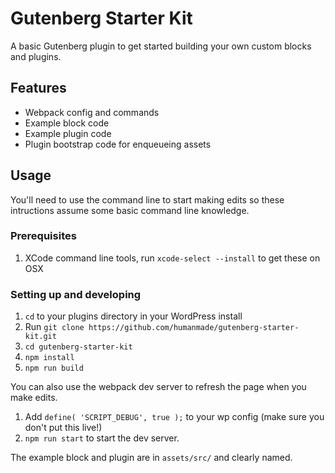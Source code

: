 # Gutenberg Starter Kit

A basic Gutenberg plugin to get started building your own custom blocks and plugins.

## Features

- Webpack config and commands
- Example block code
- Example plugin code
- Plugin bootstrap code for enqueueing assets

## Usage

You'll need to use the command line to start making edits so these intructions assume some basic command line knowledge.

### Prerequisites

1. XCode command line tools, run `xcode-select --install` to get these on OSX

### Setting up and developing

1. `cd` to your plugins directory in your WordPress install
1. Run `git clone https://github.com/humanmade/gutenberg-starter-kit.git`
1. `cd gutenberg-starter-kit`
1. `npm install`
1. `npm run build`

You can also use the webpack dev server to refresh the page when you make edits.

1. Add `define( 'SCRIPT_DEBUG', true );` to your wp config (make sure you don't put this live!)
1. `npm run start` to start the dev server.

The example block and plugin are in `assets/src/` and clearly named.
